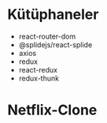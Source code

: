 # Kütüphaneler

- react-router-dom
- @splidejs/react-splide
- axios
- redux
- react-redux
- redux-thunk
# Netflix-Clone
